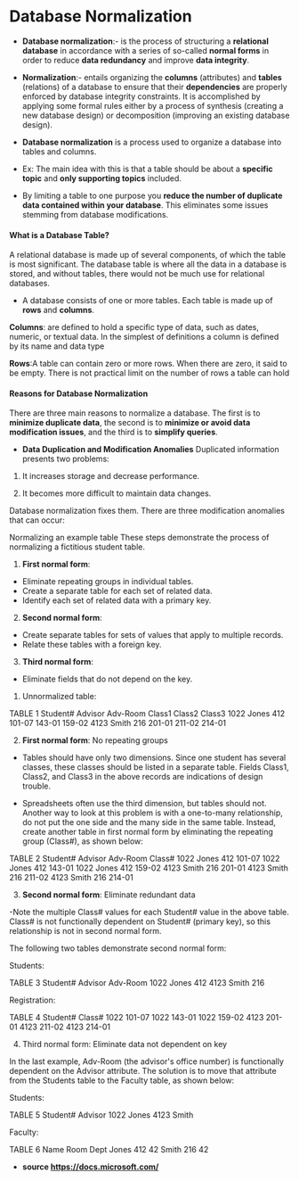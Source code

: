 # Database Normalization 

- **Database normalization**:- is the process of structuring a **relational database** in accordance with a series of so-called **normal forms** in order to reduce **data redundancy** and improve **data integrity**.

- **Normalization**:-  entails organizing the **columns** (attributes) and **tables** (relations) of a database to ensure that their **dependencies** are properly enforced by database integrity constraints. It is accomplished by applying some formal rules either by a process of synthesis (creating a new database design) or decomposition (improving an existing database design).

- **Database normalization** is a process used to organize a database into tables and columns.

- Ex: The main idea with this is that a table should be about a **specific topic** and **only supporting topics** included. 


- By limiting a table to one purpose you **reduce the number of duplicate data contained within your database**. This eliminates some issues stemming from database modifications.

#### What is a Database Table?
A relational database is made up of several components, of which the table is most significant.  The database table is where all the data in a database is stored, and without tables, there would not be much use for relational databases.

- A database consists of one or more tables.  Each table is made up of **rows** and **columns**.

**Columns**: are defined to hold a specific type of data, such as dates, numeric, or textual data.  In the simplest of definitions a column is defined by its name and data type

**Rows**:A table can contain zero or more rows.  When there are zero, it said to be empty.  There is not practical limit on the number of rows a table can hold 

#### Reasons for Database Normalization

There are three main reasons to normalize a database.  The first is to **minimize duplicate data**, the second is to **minimize or avoid data modification issues**, and the third is to **simplify queries**. 

- **Data Duplication and Modification Anomalies**
Duplicated information presents two problems:

1. It increases storage and decrease performance.

2. It becomes more difficult to maintain data changes.

Database normalization fixes them. There are three modification anomalies that can occur:
 
 Normalizing an example table
These steps demonstrate the process of normalizing a fictitious student table.

1. **First normal form**:
- Eliminate repeating groups in individual tables.
- Create a separate table for each set of related data.
- Identify each set of related data with a primary key.

2. **Second normal form**:
- Create separate tables for sets of values that apply to multiple records.
- Relate these tables with a foreign key.

3. **Third normal form**:
- Eliminate fields that do not depend on the key.


1.  Unnormalized table:

TABLE 1
Student#	Advisor	Adv-Room	Class1	Class2	Class3
1022	    Jones	    412	     101-07	  143-01	159-02
4123	    Smith  	  216	      201-01	211-02	214-01

2. **First normal form**: No repeating groups

- Tables should have only two dimensions. Since one student has several classes, these classes should be listed in a separate table. Fields Class1, Class2, and Class3 in the above records are indications of design trouble.

- Spreadsheets often use the third dimension, but tables should not. Another way to look at this problem is with a one-to-many relationship, do not put the one side and the many side in the same table. Instead, create another table in first normal form by eliminating the repeating group (Class#), as shown below:

TABLE 2
Student#	Advisor	Adv-Room	Class#
1022	    Jones	    412	    101-07
1022	    Jones	    412	    143-01
1022	    Jones	    412	    159-02
4123	    Smith	    216	    201-01
4123	    Smith	    216	    211-02
4123	    Smith	    216	    214-01


3. **Second normal form**: Eliminate redundant data

-Note the multiple Class# values for each Student# value in the above table. Class# is not functionally dependent on Student# (primary key), so this relationship is not in second normal form.

The following two tables demonstrate second normal form:

Students:

TABLE 3
Student#	Advisor	Adv-Room
 1022	    Jones	   412
 4123	    Smith	   216

Registration:

TABLE 4
Student#	Class#
 1022	    101-07
 1022	    143-01
 1022	    159-02
 4123	    201-01
 4123	    211-02
 4123	    214-01

4. Third normal form: Eliminate data not dependent on key

In the last example, Adv-Room (the advisor's office number) is functionally dependent on the Advisor attribute. The solution is to move that attribute from the Students table to the Faculty table, as shown below:

Students:

TABLE 5
Student#	Advisor
1022	Jones
4123	Smith

Faculty:

TABLE 6
Name	 Room	 Dept
 Jones	412	 42
 Smith	216	 42


 - **source https://docs.microsoft.com/**